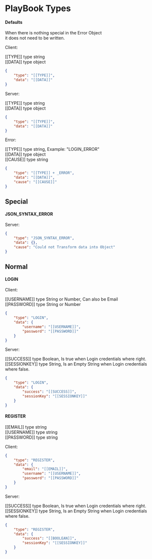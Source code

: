 # PlayBook Types

#### Defaults
When there is nothing special in the Error Object  
it does not need to be written.  

Client:  
  
[[TYPE]] type string  
[[DATA]] type object

```JSON
{   
    "type": "[[TYPE]]",  
    "data": "[[DATA]]"  
}
```

Server:  

[[TYPE]] type string  
[[DATA]] type object  

```JSON
{   
    "type": "[[TYPE]]",  
    "data": "[[DATA]]"
}
```

Error:  

[[TYPE]] type string, Example: "LOGIN_ERROR"  
[[DATA]] type object   
[[CAUSE]] type string   

```JSON
{   
    "type": "[[TYPE]] + _ERROR",
    "data": "[[DATA]]",
    "cause": "[[CAUSE]]"
}
```

## Special

#### JSON_SYNTAX_ERROR

Server:  
  
```JSON
{   
    "type": "JSON_SYNTAX_ERROR",
    "data": {},
    "cause": "Could not Transform data into Object"
}
```

## Normal   

#### LOGIN
Client:  

[[USERNAME]] type String or Number, Can also be Email   
[[PASSWORD]] type String or Number  
  
```JSON
{   
    "type": "LOGIN",  
    "data": {  
        "username": "[[USERNAME]]",  
        "password": "[[PASSWORD]]"  
    }  
}
```

Server:  

[[SUCCESS]] type Boolean, Is true when Login credentials where right.  
[[SESSIONKEY]] type String, Is an Empty String when Login credentials where false.

```JSON
{   
    "type": "LOGIN",  
    "data": {  
        "success": "[[SUCCESS]]",
        "sessionKey": "[[SESSIONKEY]]"
    }  
}
```

#### REGISTER  
  
[[EMAIL]] type string  
[[USERNAME]] type string  
[[PASSWORD]] type string  
  
Client:
```JSON
{   
    "type": "REGISTER",  
    "data": {
        "email": "[[EMAIL]]",
        "username": "[[USERNAME]]",
        "password": "[[PASSWORD]]"  
    }  
}
```

Server:  

[[SUCCESS]] type Boolean, Is true when Login credentials where right.  
[[SESSIONKEY]] type String, Is an Empty String when Login credentials where false.

```JSON
{   
    "type": "REGISTER",  
    "data": {  
        "success": "[[BOOLEAN]]",
        "sessionKey": "[[SESSIONKEY]]"
    }  
}
```